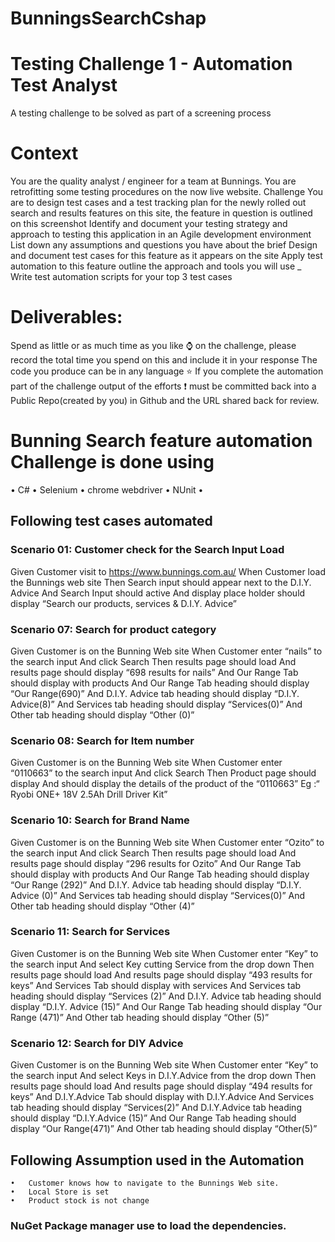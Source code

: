 # BunningsSearchCshap


# Testing Challenge 1 - Automation Test Analyst
A testing challenge to be solved as part of a screening process

# Context
You are the quality analyst / engineer for a team at Bunnings.
You are retrofitting some testing procedures on the now live website.
Challenge
You are to design test cases and a test tracking plan for the newly rolled out search and results features on this site, the feature in question is outlined on this screenshot
Identify and document your testing strategy and approach to testing this application in an Agile development environment
List down any assumptions and questions you have about the brief
Design and document test cases for this feature as it appears on the site
Apply test automation to this feature outline the approach and tools you will use _
Write test automation scripts for your top 3 test cases
# Deliverables:
Spend as little or as much time as you like ⌚ on the challenge, please record the total time you spend on this and include it in your response
The code you produce can be in any language ⭐
If you complete the automation part of the challenge output of the efforts ❗ must be committed back into a Public Repo(created by you) in Github and the URL shared back for review.

# Bunning Search feature automation Challenge is done using 
•	C#
•	Selenium
•	chrome webdriver
•	NUnit
•	
## Following test cases automated 
  
### Scenario 01: Customer check for the Search Input Load
Given Customer visit to https://www.bunnings.com.au/
When Customer load the Bunnings web site
Then Search input should appear next to the D.I.Y. Advice
And Search Input should active
And display place holder should display “Search our products, services & D.I.Y. Advice”

### Scenario 07: Search for product category
Given Customer is on the Bunning Web site
When Customer enter “nails” to the search input
And click Search
Then results page should load
And results page should display “698 results for nails” 
And Our Range Tab should display with products
And  Our Range Tab heading should display  “Our Range(690)”
And D.I.Y. Advice tab heading should display “D.I.Y. Advice(8)”
And Services tab heading should display “Services(0)”
And Other tab heading should display “Other (0)”

### Scenario 08: Search for Item number
Given Customer is on the Bunning Web site
When Customer enter “0110663” to the search input
And click Search
Then Product page should display
And should display the details of the product of the “0110663” 
 Eg :“ Ryobi ONE+ 18V 2.5Ah Drill Driver Kit”

### Scenario 10: Search for Brand Name
Given Customer is on the Bunning Web site
When Customer enter “Ozito” to the search input
And click Search
Then results page should load
And results page should display “296 results for Ozito” 
And Our Range Tab should display with products
And Our Range Tab heading should display “Our Range (292)”
And D.I.Y. Advice tab heading should display “D.I.Y. Advice (0)”
And Services tab heading should display “Services(0)”
And Other tab heading should display “Other (4)”

### Scenario 11: Search for Services

Given Customer is on the Bunning Web site
When Customer enter “Key” to the search input
And select Key cutting Service from the drop down
Then results page should load
And results page should display “493 results for keys” 
And Services Tab should display with services
And Services tab heading should display “Services (2)”
And D.I.Y. Advice tab heading should display “D.I.Y. Advice (15)”
And Our Range Tab heading should display “Our Range (471)”
And Other tab heading should display “Other (5)”


### Scenario 12: Search for DIY Advice
Given Customer is on the Bunning Web site
When Customer enter “Key” to the search input
And select Keys in D.I.Y.Advice from the drop down
Then results page should load
And results page should display “494 results for keys” 
And D.I.Y.Advice Tab should display with D.I.Y.Advice
And Services tab heading should display “Services(2)”
And D.I.Y.Advice tab heading should display “D.I.Y.Advice (15)”
And Our Range Tab heading should display “Our Range(471)”
And Other tab heading should display “Other(5)”

   

 
  ## Following Assumption used in the Automation
    •	Customer knows how to navigate to the Bunnings Web site.
    •	Local Store is set
    •	Product stock is not change
    
  ### NuGet Package manager use to load the dependencies.

